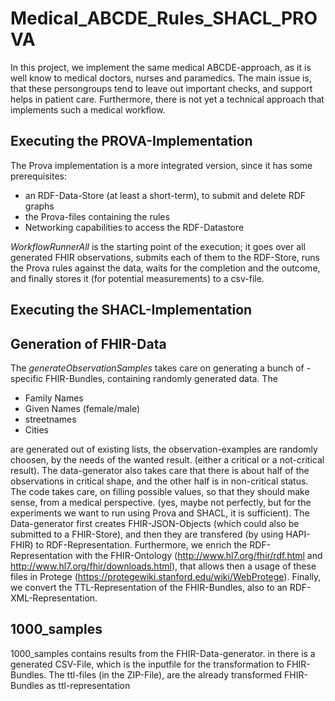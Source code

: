 # Medical_ABCDE_Rules_SHACL_PROVA

In this project, we implement the same medical ABCDE-approach, as it is well know to medical doctors, nurses and paramedics. The main issue is, that these persongroups tend to leave out important checks, and support helps in patient care. Furthermore, there is not yet a technical approach that implements such a medical workflow.

## Executing the PROVA-Implementation
The Prova implementation is a more integrated version, since it has some prerequisites:
* an RDF-Data-Store (at least a short-term), to submit and delete RDF graphs
* the Prova-files containing the rules
* Networking capabilities to access the RDF-Datastore

*WorkflowRunnerAll* is the starting point of the execution; it goes over all generated FHIR observations, submits each of them to the RDF-Store, runs the Prova rules against the data, waits for the completion and the outcome, and finally stores it (for potential measurements) to a csv-file.

## Executing the SHACL-Implementation

## Generation of FHIR-Data
The *generateObservationSamples* takes care on generating a bunch of - specific FHIR-Bundles, containing randomly generated data. 
The 
* Family Names
* Given Names (female/male)
* streetnames
* Cities

are generated out of existing lists, the observation-examples are randomly choosen, by the needs of the wanted result. (either a critical or a not-critical result). The data-generator also takes care that there is about half of the observations in critical shape, and the other half is in non-critical status. The code takes care, on filling possible values, so that they should make sense, from a medical perspective. (yes, maybe not perfectly, but for the experiments we want to run using Prova and SHACL, it is sufficient).
The Data-generator first creates FHIR-JSON-Objects (which could also be submitted to a FHIR-Store), and then they are transfered (by using HAPI-FHIR) to RDF-Representation. Furthermore, we enrich the RDF-Representation with the FHIR-Ontology (http://www.hl7.org/fhir/rdf.html and http://www.hl7.org/fhir/downloads.html), that allows then a usage of these files in Protege (https://protegewiki.stanford.edu/wiki/WebProtege). Finally, we convert the TTL-Representation of the FHIR-Bundles, also to an RDF-XML-Representation.

## 1000_samples
1000_samples contains results from the FHIR-Data-generator. in there is a generated CSV-File, which is the inputfile for the transformation to FHIR-Bundles. The ttl-files (in the ZIP-File), are the already transformed FHIR-Bundles as ttl-representation
